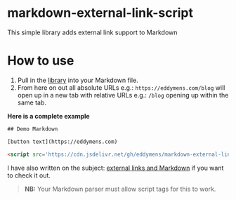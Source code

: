 # markdown-external-link-script
This simple library adds external link support to Markdown


# How to use

1. Pull in the [library](https://cdn.jsdelivr.net/gh/eddymens/markdown-external-link-script@v2.0.0/main.min.js) into your Markdown file. 
2. From here on out all absolute URLs e.g.: `https://eddymens.com/blog` will open up in a new tab with relative URLs e.g.: `/blog` opening up within the same tab. 

**Here is a complete example**


```html
## Demo Markdown

[button text‌](https://eddymens.com)

<script src='https://cdn.jsdelivr.net/gh/eddymens/markdown-external-link-script@v2.0.0/main.min.js'></script>
```

I have also written on the subject: [external links and Markdown](https://www.eddymens.com/blog/how-to-make-a-markdown-link-open-in-another-tab) if you want to check it out.

> **NB:** Your Markdown parser must allow script tags for this to work.
